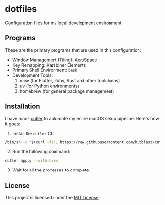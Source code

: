 # dotfiles

Configuration files for my local development environment

## Programs

These are the primary programs that are used in this configuration:

- Window Management (Tiling): AeroSpace
- Key Remapping: Karabiner Elements
- Primary Shell Environment: `bash`
- Development Tools:
  1. mise (for Flutter, Ruby, Rust and other toolchains)
  2. uv (for Python environments)
  3. homebrew (for general package management)

## Installation

I have made [cutler](https://hitblast.github.io/cutler) to automate my entire macOS setup pipeline. Here's how it goes:

1. Install the `cutler` CLI:

```bash
/bin/sh -c "$(curl -fsSL https://raw.githubusercontent.com/hitblast/cutler/main/install.sh)"
```

2. Run the following command:

```bash
cutler apply --with-brew
```

3. Wait for all the processes to complete.

## License

This project is licensed under the [MIT License](./LICENSE).
